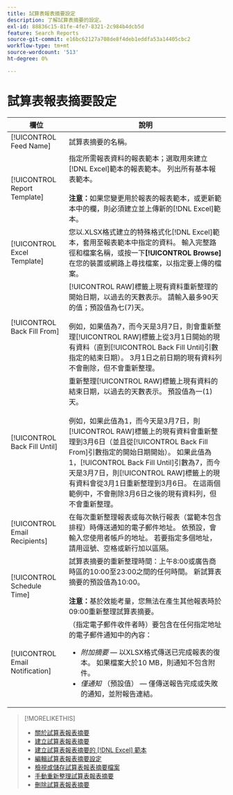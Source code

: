 ```yaml
---
title: 試算表報表摘要設定
description: 了解試算表摘要的設定。
exl-id: 88836c15-81fe-4fe7-8321-2c984b4dcb5d
feature: Search Reports
source-git-commit: e16bc62127a708de8f4deb1eddfa53a14405cbc2
workflow-type: tm+mt
source-wordcount: '513'
ht-degree: 0%

---
```


# 試算表報表摘要設定

| 欄位 | 說明 |
|---|---|
| [!UICONTROL Feed Name] | 試算表摘要的名稱。 |
| [!UICONTROL Report Template] | 指定所需報表資料的報表範本；選取用來建立[!DNL Excel]範本的報表範本。 列出所有基本報表範本。<br><br><b>注意：</b>如果您變更用於報表的報表範本，或更新範本中的欄，則必須建立並上傳新的[!DNL Excel]範本。 |
| [!UICONTROL Excel Template] | 您以.XLSX格式建立的特殊格式化[!DNL Excel]範本，套用至報表範本中指定的資料。 輸入完整路徑和檔案名稱，或按一下<b>[!UICONTROL Browse]</b>在您的裝置或網路上尋找檔案，以指定要上傳的檔案。 |
| [!UICONTROL Back Fill From] | [!UICONTROL RAW]標籤上現有資料重新整理的開始日期，以過去的天數表示。 請輸入最多90天的值；預設值為七(7)天。<br><br>例如，如果值為7，而今天是3月7日，則會重新整理[!UICONTROL RAW]標籤上從3月1日開始的現有資料（直到[!UICONTROL Back Fill Until]引數指定的結束日期）。 3月1日之前日期的現有資料列不會刪除，但不會重新整理。 |
| [!UICONTROL Back Fill Until] | 重新整理[!UICONTROL RAW]標籤上現有資料的結束日期，以過去的天數表示。 預設值為一(1)天。<br><br>例如，如果此值為1，而今天是3月7日，則[!UICONTROL RAW]標籤上的現有資料會重新整理到3月6日（並且從[!UICONTROL Back Fill From]引數指定的開始日期開始）。 如果此值為1，[!UICONTROL Back Fill Until]引數為7，而今天是3月7日，則[!UICONTROL RAW]標籤上的現有資料會從3月1日重新整理到3月6日。 在這兩個範例中，不會刪除3月6日之後的現有資料列，但不會重新整理。 |
| [!UICONTROL Email Recipients] | 在每次重新整理報表或每次執行報表（當範本包含排程）時傳送通知的電子郵件地址。 依預設，會輸入您使用者帳戶的地址。 若要指定多個地址，請用逗號、空格或新行加以區隔。 |
| [!UICONTROL Schedule Time] | 試算表摘要的重新整理時間：上午8:00或廣告商時區的10:00至23:00之間的任何時間。 新試算表摘要的預設值為10:00。<br><br><b>注意：</b>基於效能考量，您無法在產生其他報表時於09:00重新整理試算表摘要。 |
| [!UICONTROL Email Notification] | （指定電子郵件收件者時）要包含在任何指定地址的電子郵件通知中的內容：<ul><li><i>附加摘要</i>  — 以XLSX格式傳送已完成報表的復本。 如果檔案大於10 MB，則通知不包含附件。</li><li><i>僅通知</i> （預設值） — 僅傳送報告完成或失敗的通知，並附報告連結。</li></ul> |

>[!MORELIKETHIS]
>
>* [關於試算表報表摘要](spreadsheet-feed-about.md)
>* [建立試算表報表摘要](spreadsheet-feed-create.md)
>* [建立試算表報表摘要的 [!DNL Excel] 範本](spreadsheet-feed-create-excel-template.md)
>* [編輯試算表報表摘要設定](spreadsheet-feed-edit.md)
>* [檢視或儲存試算表報表摘要檔案](spreadsheet-feed-view-or-save.md)
>* [手動重新整理試算表報表摘要](spreadsheet-feed-refresh.md)
>* [刪除試算表報表摘要](spreadsheet-feed-delete.md)
